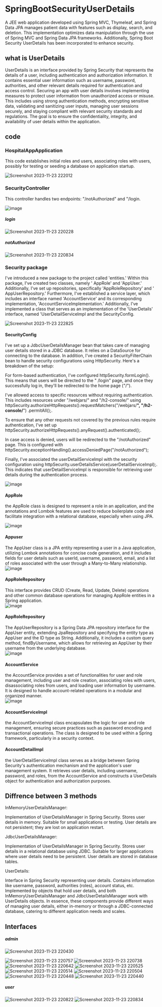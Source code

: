 # SpringBootSecurityUserDetails

A JEE web application developed using Spring MVC, Thymeleaf, and Spring Data JPA manages patient data with features such
as display, search, and deletion. This implementation optimizes data manipulation through the use of Spring MVC and
Spring Data JPA frameworks. Additionally, Spring Boot Security UserDetails has been incorporated to enhance security.

## what is UserDetails

UserDetails is an interface provided by Spring Security that represents the details of a user, including authentication
and authorization information. It contains essential user information such as username, password, authorities, and other
relevant details required for authentication and access control.
Securing an app with user details involves implementing measures to protect user information from unauthorized access or
misuse. This includes using strong authentication methods, encrypting sensitive data, validating and sanitizing user
inputs, managing user sessions securely, and staying compliant with relevant security standards and regulations. The
goal is to ensure the confidentiality, integrity, and availability of user details within the application.

## code

### HospitalAppApplication

This code establishes initial roles and users, associating roles with users, possibly for testing or seeding a database
on application startup.

![Screenshot 2023-11-23 222012](https://github.com/abdelilahElgharbaoui/SpringBootSecurityUserDetails/assets/87317250/fed14e4d-1646-44b7-a391-2daea541648d)

### SecurityController

This controller handles two endpoints: "/notAuthorized" and "/login.

![image](https://github.com/abdelilahElgharbaoui/SpringBootSecurityUserDetails/assets/87317250/5401212f-dc1e-4eaf-a55f-71f8bc0329cf)

##### login

![Screenshot 2023-11-23 220228](https://github.com/abdelilahElgharbaoui/SpringBootSecurityUserDetails/assets/87317250/74f61068-692a-4afa-b2a7-fc5af79d0736)

##### notAuthorized

![Screenshot 2023-11-23 220834](https://github.com/abdelilahElgharbaoui/SpringBootSecurityUserDetails/assets/87317250/05289c18-a9f7-4d86-9a1a-6c8189e0f8ab)

### Security package

I've introduced a new package to the project called 'entities.' Within this package, I've created two classes, namely '
AppRole' and 'AppUser.' Additionally, I've set up repositories, specifically 'AppRoleRepository' and '
AppUserRepository.' Furthermore, I've established a service layer, which includes an interface named 'AccountService'
and its corresponding implementation, 'AccountServiceImplementation.' Additionally, I've implemented a class that serves
as an implementation of the 'UserDetails' interface, named 'UserDetailServiceImpl and the SecurityConfig.

![Screenshot 2023-11-23 222825](https://github.com/abdelilahElgharbaoui/SpringBootSecurityUserDetails/assets/87317250/5c974af5-978c-488a-9ee2-80b90924ac65)

#### SecurityConfig

I've set up a JdbcUserDetailsManager bean that takes care of managing user details stored in a JDBC database. It relies
on a DataSource for connecting to the database.
In addition, I've created a SecurityFilterChain bean to handle security configurations using HttpSecurity. Here's a
breakdown of the setup:

For form-based authentication, I've configured httpSecurity.formLogin(). This means that users will be directed to the "
/login" page, and once they successfully log in, they'll be redirected to the home page ("/").

I've allowed access to specific resources without requiring authentication. This includes resources under "/webjars/"
and "/h2-console/" using httpSecurity.authorizeHttpRequests().requestMatchers("/webjars/**", "/h2-console/**")
.permitAll();.

To ensure that any other requests not covered by the previous rules require authentication, I've set up
httpSecurity.authorizeHttpRequests().anyRequest().authenticated();.

In case access is denied, users will be redirected to the "/notAuthorized" page. This is configured with
httpSecurity.exceptionHandling().accessDeniedPage("/notAuthorized");

Finally, I've associated the userDetailServiceImpl with the security configuration using
httpSecurity.userDetailsService(userDetailServiceImpl);. This indicates that userDetailServiceImpl is responsible for
retrieving user details during the authentication process.

![image](https://github.com/abdelilahElgharbaoui/SpringBootSecurityUserDetails/assets/87317250/78ef3212-67ac-4bc0-93bc-6706306bd497)

#### AppRole

the AppRole class is designed to represent a role in an application, and the annotations and Lombok features are used to
reduce boilerplate code and facilitate integration with a relational database, especially when using JPA.

![image](https://github.com/abdelilahElgharbaoui/SpringBootSecurityUserDetails/assets/87317250/1b891b0c-206d-4617-b1d9-1220c7dfa841)

#### Appuser

The AppUser class is a JPA entity representing a user in a Java application, utilizing Lombok annotations for concise
code generation, and it includes fields for user details such as userId, username, password, email, and a list of roles
associated with the user through a Many-to-Many relationship.  
![image](https://github.com/abdelilahElgharbaoui/SpringBootSecurityUserDetails/assets/87317250/38e61c44-b892-4e77-a237-903415a3bd0d)

#### AppRoleRepository

This interface provides CRUD (Create, Read, Update, Delete) operations and other common database operations for managing
AppRole entities in a Spring application.  
![image](https://github.com/abdelilahElgharbaoui/SpringBootSecurityUserDetails/assets/87317250/c4c8dc83-6be7-4792-bc5c-9a65a6134505)

#### AppRoleRepository

The AppUserRepository is a Spring Data JPA repository interface for the AppUser entity, extending JpaRepository and
specifying the entity type as AppUser and the ID type as String. Additionally, it includes a custom query method,
findByUsername, which allows for retrieving an AppUser by their username from the underlying database.  
![image](https://github.com/abdelilahElgharbaoui/SpringBootSecurityUserDetails/assets/87317250/a4451820-3668-4079-8b2a-e59e122019aa)

#### AccountService

the AccountService provides a set of functionalities for user and role management, including user and role creation,
associating roles with users, disassociating roles from users, and loading user information by username. It is designed
to handle account-related operations in a modular and organized manner.  
![image](https://github.com/abdelilahElgharbaoui/SpringBootSecurityUserDetails/assets/87317250/d2d287e6-2a76-4140-876b-7033bc4357d2)

#### AccountServiceImpl

the AccountServiceImpl class encapsulates the logic for user and role management, ensuring secure practices such as
password encoding and transactional operations. The class is designed to be used within a Spring framework, particularly
in a security context.

#### AccountDetailImpl

the UserDetailServiceImpl class serves as a bridge between Spring Security's authentication mechanism and the
application's user management system. It retrieves user details, including username, password, and roles, from the
AccountService and constructs a UserDetails object for authentication and authorization purposes.

## Diffrence between 3 methods

InMemoryUserDetailsManager:

Implementation of UserDetailsManager in Spring Security.
Stores user details in memory.
Suitable for small applications or testing.
User details are not persistent; they are lost on application restart.

JdbcUserDetailsManager:

Implementation of UserDetailsManager in Spring Security.
Stores user details in a relational database using JDBC.
Suitable for larger applications where user details need to be persistent.
User details are stored in database tables.

UserDetails:

Interface in Spring Security representing user details.
Contains information like username, password, authorities (roles), account status, etc.
Implemented by objects that hold user details, and both InMemoryUserDetailsManager and JdbcUserDetailsManager work with
UserDetails objects.
In essence, these components provide different ways of managing user details, either in-memory or through a
JDBC-connected database, catering to different application needs and scales.

## Interfaces

##### admin

![Screenshot 2023-11-23 220430](https://github.com/abdelilahElgharbaoui/SpringBootSecurityUserDetails/assets/87317250/62d1b001-55eb-4482-87bd-222580df1896)

![Screenshot 2023-11-23 220757](https://github.com/abdelilahElgharbaoui/SpringBootSecurityUserDetails/assets/87317250/63e003f2-ceeb-4770-b2c2-ce4402bca4e7)
![Screenshot 2023-11-23 220738](https://github.com/abdelilahElgharbaoui/SpringBootSecurityUserDetails/assets/87317250/fba4fcd0-ecf6-4383-9c06-a1cbcc58357f)
![Screenshot 2023-11-23 220642](https://github.com/abdelilahElgharbaoui/SpringBootSecurityUserDetails/assets/87317250/2b97a3bb-853d-4cb0-aecc-2e37659e8e2d)
![Screenshot 2023-11-23 220525](https://github.com/abdelilahElgharbaoui/SpringBootSecurityUserDetails/assets/87317250/337c3ff8-b5b7-49b4-b95f-013db8702738)
![Screenshot 2023-11-23 220514](https://github.com/abdelilahElgharbaoui/SpringBootSecurityUserDetails/assets/87317250/f9579a9d-dc2f-4fe6-b526-cb5410a8a420)
![Screenshot 2023-11-23 220504](https://github.com/abdelilahElgharbaoui/SpringBootSecurityUserDetails/assets/87317250/797ee134-41d1-4a54-b463-d20d0ff1f620)
![Screenshot 2023-11-23 220448](https://github.com/abdelilahElgharbaoui/SpringBootSecurityUserDetails/assets/87317250/aeb1f4b3-2c67-4101-99ee-bfe556828ee1)
![Screenshot 2023-11-23 220440](https://github.com/abdelilahElgharbaoui/SpringBootSecurityUserDetails/assets/87317250/bba6df19-4e27-4c66-9e8a-92f45d7332f6)

##### user

![Screenshot 2023-11-23 220822](https://github.com/abdelilahElgharbaoui/SpringBootSecurityUserDetails/assets/87317250/2b80be52-df9e-4188-9194-0dffa9af7731)
![Screenshot 2023-11-23 220834](https://github.com/abdelilahElgharbaoui/SpringBootSecurityUserDetails/assets/87317250/b0c06911-d265-44c7-9989-070328dc6c46)

